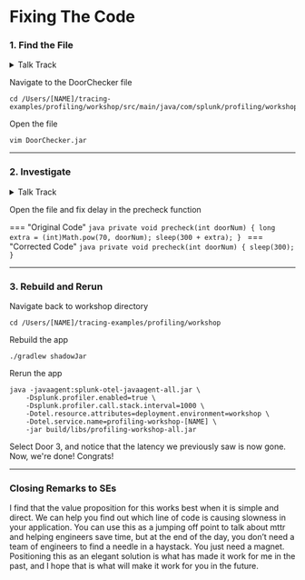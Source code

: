 # Fixing The Code 

### 1. **Find the File**
<details>
  <summary>Talk Track</summary>
   To fix the bug, lets find to the DoorChecker file, and check out the precheck function.
</details>

Navigate to the DoorChecker file

```text
cd /Users/[NAME]/tracing-examples/profiling/workshop/src/main/java/com/splunk/profiling/workshop
```

Open the file
```text
vim DoorChecker.jar
```

---

### 2. **Investigate**

<details>
  <summary>Talk Track</summary>
   Scrolling down to the precheck function, We can see that the wait time increases exponentially to the index of the door, which means that door 3 is going to be much slower than door one. We dont want this feature, so we can just change this to `sleep(300)` 
</details>

Open the file and fix delay in the precheck function

=== "Original Code"
	```java
	private void precheck(int doorNum) {
        long extra = (int)Math.pow(70, doorNum);
        sleep(300 + extra);
    }
	```
=== "Corrected Code"
	```java
	private void precheck(int doorNum) {
        sleep(300);
    }
	```

---

### 3. **Rebuild and Rerun**

Navigate back to workshop directory
```text
cd /Users/[NAME]/tracing-examples/profiling/workshop
```

Rebuild the app
```text
./gradlew shadowJar
```

Rerun the app
```text
java -javaagent:splunk-otel-javaagent-all.jar \
    -Dsplunk.profiler.enabled=true \			
    -Dsplunk.profiler.call.stack.interval=1000 \
    -Dotel.resource.attributes=deployment.environment=workshop \
    -Dotel.service.name=profiling-workshop-[NAME] \
    -jar build/libs/profiling-workshop-all.jar
```

Select Door 3, and notice that the latency we previously saw is now gone. Now, we're done! Congrats!

---

### **Closing Remarks to SEs**

I find that the value proposition for this works best when it is simple and direct. We can help you find out which line of code is causing slowness in your application. You can use this as a jumping off point to talk about mttr and helping engineers save time, but at the end of the day, you don’t need a team of engineers to find a needle in a haystack. You just need a magnet. Positioning this as an elegant solution is what has made it work for me in the past, and I hope that is what will make it work for you in the future.













